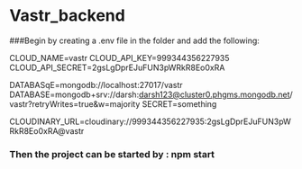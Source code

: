 # Vastr_backend

###Begin by creating a .env file in the folder and add the following:

CLOUD_NAME=vastr
CLOUD_API_KEY=999344356227935
CLOUD_API_SECRET=2gsLgDprEJuFUN3pWRkR8Eo0xRA

DATABASqE=mongodb://localhost:27017/vastr
DATABASE=mongodb+srv://darsh:darsh123@cluster0.phgms.mongodb.net/vastr?retryWrites=true&w=majority
SECRET=something

CLOUDINARY_URL=cloudinary://999344356227935:2gsLgDprEJuFUN3pWRkR8Eo0xRA@vastr


### Then the project can be started by : npm start


